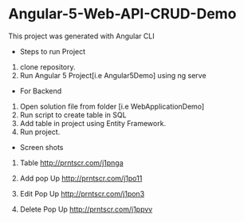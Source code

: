 # Angular-5-Web-API-CRUD-Demo
This project was generated with Angular CLI

- Steps to run Project
1. clone repository.
2. Run Angular 5 Project[i.e Angular5Demo] using ng serve

- For Backend
1. Open solution file from folder [i.e WebApplicationDemo]
2. Run script to create table in SQL
3. Add table in project using Entity Framework.
4. Run project.

- Screen shots
1. Table 
http://prntscr.com/j1pnga

2. Add pop Up
http://prntscr.com/j1po11

3. Edit Pop Up
http://prntscr.com/j1pon3

4. Delete Pop Up
http://prntscr.com/j1ppvv
